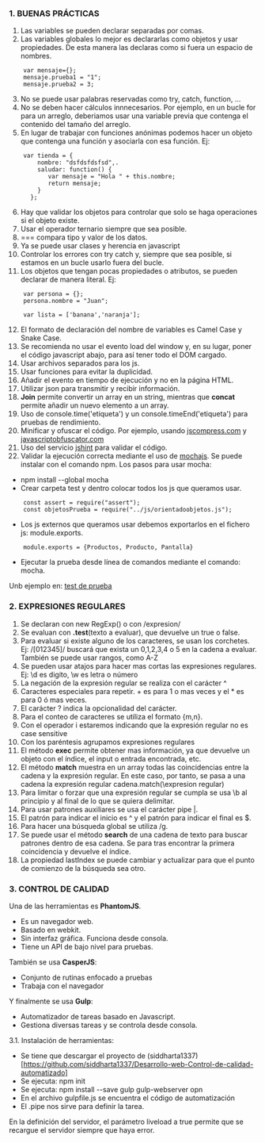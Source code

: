 ### 1. BUENAS PRÁCTICAS

1. Las variables se pueden declarar separadas por comas.
2. Las variables globales lo mejor es declararlas como objetos y usar propiedades. De esta manera las declaras como si fuera un espacio de nombres.
```
    var mensaje={};
    mensaje.prueba1 = "1";
    mensaje.prueba2 = 3; 
```
3. No se puede usar palabras reservadas como try, catch, function, ...
4. No se deben hacer cálculos innnecesarios. Por ejemplo, en un bucle for para un arreglo, deberiamos usar una variable previa que contenga el contenido del tamaño del arreglo.
5. En lugar de trabajar con funciones anónimas podemos hacer un objeto que contenga una función y asociarla con esa función. Ej:
```
    var tienda = {
        nombre: "dsfdsfdsfsd",.
        saludar: function() {
           var mensaje = "Hola " + this.nombre;
           return mensaje;
        }
      };
```
6. Hay que validar los objetos para controlar que solo se haga operaciones si el objeto existe.
7. Usar el operador ternario siempre que sea posible.
8. === compara tipo y valor de los datos.
9. Ya se puede usar clases y herencia en javascript
10. Controlar los errores con try catch y, siempre que sea posible, si estamos en un bucle usarlo fuera del bucle.
11. Los objetos que tengan pocas propiedades o atributos, se pueden declarar de manera literal. Ej:
```
    var persona = {};
    persona.nombre = "Juan";
    
    var lista = ['banana','naranja'];
 ```
 12. El formato de declaración del nombre de variables es Camel Case y Snake Case.
 13. Se recomienda no usar el evento load del window y, en su lugar, poner el código javascript abajo, para así tener todo el DOM cargado.
 14. Usar archivos separados para los js.
 15. Usar funciones para evitar la duplicidad.
 16. Añadir el evento en tiempo de ejecución y no en la página HTML.
 17. Utilizar json para transmitir y recibir información. 
 18. **Join** permite convertir un array en un string, mientras que **concat** permite añadir un nuevo elemento a un array.
 19. Uso de console.time('etiqueta') y un console.timeEnd('etiqueta') para pruebas de rendimiento.
 20. Minificar y ofuscar el código. Por ejemplo, usando [jscompress.com](http://jscompress.com) y [javascriptobfuscator.com](https://javascriptobfuscator.com/Javascript-Obfuscator.aspx)
 21. Uso del servicio [jshint](http://jshint.com) para validar el código.
 22. Validar la ejecución correcta mediante el uso de [mochajs](http://mochajs.org). Se puede instalar con el comando npm. Los pasos para usar mocha:
  - npm install --global mocha
  - Crear carpeta test y dentro colocar todos los js que queramos usar.
  ```
      const assert = require("assert");
      const objetosPrueba = require("../js/orientadoobjetos.js");
  ```
  - Los js externos que queramos usar debemos exportarlos en el fichero js: module.exports.
  ```
      module.exports = {Productos, Producto, Pantalla}
  ```
  - Ejecutar la prueba desde línea de comandos mediante el comando: mocha.
  
  Unb ejemplo en: [test de prueba](https://github.com/Asurbanipal1977/javascriptLinkedin/blob/main/test/test1.js)

### 2. EXPRESIONES REGULARES
1. Se declaran con new RegExp() o con /expresion/
2. Se evaluan con **.test**(texto a evaluar), que devuelve un true o false.
3. Para evaluar si existe alguno de los caracteres, se usan los corchetes. Ej: /[012345]/ buscará que exista un 0,1,2,3,4 o 5 en la cadena a evaluar. También se puede usar rangos, como A-Z
4. Se pueden usar atajos para hacer mas cortas las expresiones regulares. Ej: \d es digito, \w es letra o número
5. La negación de la expresión regular se realiza con el carácter ^
6. Caracteres especiales para repetir. + es para 1 o mas veces y el * es para 0 ó mas veces.
7. El carácter ? indica la opcionalidad del carácter.
8. Para el conteo de caracteres se utiliza el formato {m,n}.
9. Con el operador i estaremos indicando que la expresión regular no es case sensitive
10. Con los paréntesis agrupamos expresiones regulares
11. El método **exec** permite obtener mas información, ya que devuelve un objeto con el índice, el input o entrada encontrada, etc.
12. El método **match** muestra en un array todas las coincidencias entre la cadena y la expresión regular. En este caso, por tanto, se pasa a una cadena la expresión regular cadena.match(\expresion regular\)
13. Para limitar o forzar que una expresión regular se cumpla se usa \b al principio y al final de lo que se quiera delimitar.
14. Para usar patrones auxiliares se usa el carácter pipe |.
15. El patrón para indicar el inicio es ^ y el patrón para indicar el final es $.
16. Para hacer una búsqueda global se utiliza /g.
17. Se puede usar el método **search** de una cadena de texto para buscar patrones dentro de esa cadena. Se para tras encontrar la primera coincidencia y devuelve el índice.
18. La propiedad lastIndex se puede cambiar y actualizar para que el punto de comienzo de la búsqueda sea otro.

### 3. CONTROL DE CALIDAD
Una de las herramientas es **PhantomJS**.
- Es un navegador web.
- Basado en webkit.
- Sin interfaz gráfica. Funciona desde consola.
- Tiene un API de bajo nivel para pruebas.

También se usa **CasperJS**:
- Conjunto de rutinas enfocado a pruebas
- Trabaja con el navegador

Y finalmente se usa **Gulp**:
- Automatizador de tareas basado en Javascript.
- Gestiona diversas tareas y se controla desde consola.

3.1. Instalación de herramientas:
- Se tiene que descargar el proyecto de (siddharta1337)[https://github.com/siddharta1337/Desarrollo-web-Control-de-calidad-automatizado]
- Se ejecuta: npm init
- Se ejecuta: npm install --save gulp gulp-webserver opn
- En el archivo gulpfile.js se encuentra el código de automatización
- El .pipe nos sirve para definir la tarea.

En la definición del servidor, el parámetro liveload a true permite que se recargue el servidor siempre que haya error.





